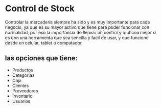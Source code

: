 # Control de Stock
Controlar la mercaderia siempre ha sido y es muy importante para cada negocio, ya que es su mayor activo que tiene para poder funcionar con normalidad, por eso la importancia de llenvar un control y muhcoo mejor si es con una herramienta que sea sencilla y facil de usar, y que funcione desde un celular, tablet o computador.

## las opciones que tiene:
- Productos
- Categorias
- Caja
- Clientes
- Proveedores
- Inventario
- Usuarios


